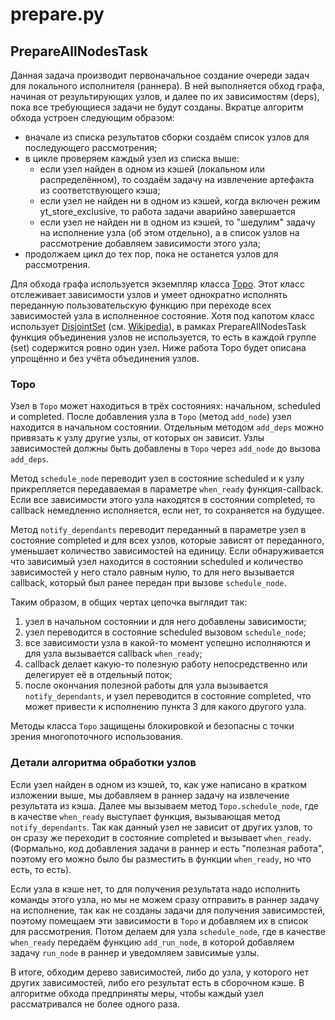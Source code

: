 # prepare.py

## PrepareAllNodesTask
Данная задача производит первоначальное создание очереди задач для локального исполнителя (раннера). В ней выполняется обход графа, начиная от результирующих узлов, и далее по их зависимостям (deps), пока все требующиеся задачи не будут созданы.
Вкратце алгоритм обхода устроен следующим образом:
- вначале из списка результатов сборки создаём список узлов для последующего рассмотрения;
- в цикле проверяем каждый узел из списка выше:
    - если узел найден в одном из кэшей (локальном или распределённом), то создаём задачу на извлечение артефакта из соответствующего кэша;
    - если узел не найден ни в одном из кэшей, когда включен режим yt_store_exclusive, то работа задачи аварийно завершается
    - если узел не найден ни в одном из кэшей, то "шедулим" задачу на исполнение узла (об этом отдельно), а в список узлов на рассмотрение добавляем зависимости этого узла;
- продолжаем цикл до тех пор, пока не останется узлов для рассмотрения.

Для обхода графа используется экземпляр класса [Topo](https://a.yandex-team.ru/arcadia/devtools/ya/yalibrary/runner/topo.py?rev=r14528918#L51). Этот класс отслеживает зависимости узлов и умеет однократно исполнять переданную пользовательскую функцию при переходе всех зависимостей узла в исполненное состояние. Хотя под капотом класс использует [DisjointSet](https://a.yandex-team.ru/arcadia/devtools/ya/yalibrary/runner/topo.py?rev=r14528918#L5) (см. [Wikipedia](https://en.wikipedia.org/wiki/Disjoint-set_data_structure)), в рамках PrepareAllNodesTask функция объединения узлов не используется, то есть в каждой группе (set) содержится ровно один узел. Ниже работа Topo будет описана упрощённо и без учёта объединения узлов.

### Topo

Узел в `Topo` может находиться в трёх состояниях: начальном, scheduled и completed. После добавления узла в `Topo` (метод `add_node`) узел находится в начальном состоянии. Отдельным методом `add_deps` можно привязать к узлу другие узлы, от которых он зависит. Узлы зависимостей должны быть добавлены в `Topo` через  `add_node` до вызова `add_deps`.

Метод `schedule_node` переводит узел в состояние scheduled и к узлу прикрепляется передаваемая в параметре `when_ready` функция-callback. Если все зависимости этого узла находятся в состоянии completed, то callback немедленно исполняется, если нет, то сохраняется на будущее.

Метод `notify_dependants` переводит переданный в параметре узел в состояние completed и для всех узлов, которые зависят от переданного, уменьшает количество зависимостей на единицу. Если обнаруживается что зависимый узел находится в состоянии scheduled и количество зависимостей у него стало равным нулю, то для него вызывается callback, который был ранее передан при вызове `schedule_node`.

Таким образом, в общих чертах цепочка выглядит так:
1. узел в начальном состоянии и для него добавлены зависимости;
2. узел переводится в состояние scheduled вызовом `schedule_node`;
3. все зависимости узла в какой-то момент успешно исполняются и для узла вызывается callback `when_ready`;
4. callback делает какую-то полезную работу непосредственно или делегирует её в отдельный поток;
5. после окончания полезной работы для узла вызывается `notify_dependants`, и узел переводится в состояние completed, что может привести к исполнению пункта 3 для какого другого узла.

Методы класса `Topo` защищены блокировкой и безопасны с точки зрения многопоточного использования.

### Детали алгоритма обработки узлов
Если узел найден в одном из кэшей, то, как уже написано в кратком изложении выше, мы добавляем в раннер задачу на извлечение результата из кэша. Далее мы вызываем метод `Topo.schedule_node`, где в качестве `when_ready` выступает функция, вызывающая метод `notify_dependants`. Так как данный узел не зависит от других узлов, то он сразу же переходит в состояние completed и вызывает `when_ready`. (Формально, код добавления задачи в раннер и есть "полезная работа", поэтому его можно было бы разместить в функции `when_ready`, но что есть, то есть).

Если узла в кэше нет, то для получения результата надо исполнить команды этого узла, но мы не можем сразу отправить в раннер задачу на исполнение, так как не созданы задачи для получения зависимостей, поэтому помещаем эти зависимости в `Topo` и добавляем их в список для рассмотрения. Потом делаем для узла `schedule_node`, где в качестве `when_ready` передаём функцию `add_run_node`, в которой добавляем задачу `run_node` в раннер и уведомляем зависимые узлы.

В итоге, обходим дерево зависимостей, либо до узла, у которого нет других зависимостей, либо его результат есть в сборочном кэше. В алгоритме обхода предприняты меры, чтобы каждый узел рассматривался не более одного раза.

